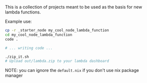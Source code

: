 This is a collection of projects meant to be used as the basis for new lambda functions.

Example use:

```sh
cp -r _starter_node my_cool_node_lambda_function
cd my_cool_node_lambda_function
code .

# ... writing code ...

./zip_it.sh
# Upload out/lambda.zip to your lambda dashboard
```

NOTE: you can ignore the `default.nix` if you don't use nix package manager
